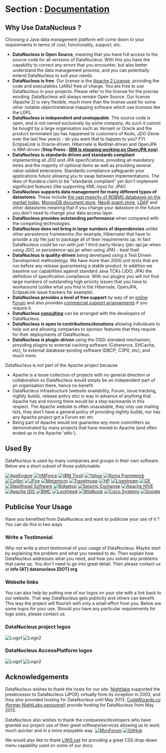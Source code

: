 <head><title>Usage</title></head>

# Section : [Documentation](index.html) 

## Why Use DataNucleus ?

Choosing a Java data management platform will come down to your requirements in terms of cost, functionality, support, etc.

* __DataNucleus is Open Source__, meaning that you have full access to the source code for all versions of DataNucleus. 
With this you have the capability to correct any errors that you encounter, but also better understand the data management process, 
and you can potentially extend DataNucleus to suit your needs.
* __DataNucleus is free__. Our license is the [Apache 2 License](license.html), providing the code and executables (JARs) free of charge. 
You are free to use DataNucleus in your projects. Please refer to the license for the precise wording. DataNucleus will always remain
Open Source. Our license (Apache 2) is very flexible, much more than the license used for some other notable object/relational mapping 
software which use licenses like the LGPL.
* __DataNucleus is independent and unstoppable__. The source code is open, and is not owned exclusively by some company. 
As such it cannot be bought by a large organisation such as Versant or Oracle and the product terminated (as has happened to customers 
of Kodo, JDO Genie over the last few years) - do you want that to happen to you? FYI EclipseLink is Oracle-driven, Hibernate is RedHat-driven and
OpenJPA is IBM-driven (__Stop Press : [IBM is stopping working on OpenJPA now](https://developer.ibm.com/wasdev/2014/05/28/eclipselink-jpa-provider-liberty-profile/)__).
* __DataNucleus is standards driven and standards compliant__ implementing all JDO and JPA specifications, providing all 
mandatory items and the majority of optional items as well as providing several value-added extensions. Standards compliance safeguards
your applications future allowing you to swap between implementations. The likes of Kundera claim to be "standards compliant" yet don't implement
significant features (like supporting XML input for JPA!).
* __DataNucleus supports data management for many different types of datastores__. These include 
[the vast majority of RDBMS databases on the market today](http://github.com/datanucleus/datanucleus-rdbms),
[MongoDB document store](http://github.com/datanucleus/datanucleus-mongodb),
[Neo4j graph store](http://github.com/datanucleus/datanucleus-neo4j),
[LDAP](http://github.com/datanucleus/datanucleus-ldap) and other datastores meaning that if you change your datastore in the future 
you don't need to change your data access layer.
* __DataNucleus provides outstanding performance__ when compared with the competing technologies.
* __DataNucleus does not bring in large numbers of dependencies__ unlike other persistence frameworks (for example, Hibernate) that have 
to provide a zip file just to package all of their requirements up. In fact DataNucleus could be run with just 1 third-party library 
(jdo-api.jar when using JDO, or persistence-api.jar when using JPA) - beat that!
* __DataNucleus is quality-driven__ being developed using a Test Driven Development methodology. We have more than 2000 unit tests that 
are run before any release guaranteeing a stable product. In addition we baseline our capabilities against standard Java TCKs (JDO, JPA)
the definition of specification compliance. With our plugins you will not find large numbers of outstanding high priority issues that you have to workaround 
(unlike what you find in the Hibernate, OpenJPA, EclipseLink issue trackers for example).
* __DataNucleus provides a level of free support__ by way of an [online Forum](http://forum.datanucleus.org) and also provides 
[commercial support arrangements](http://www.datanucleus.org/support.html#support) if you require it.
* __DataNucleus [consulting](http://www.datanucleus.org/support.html#timebased_consulting)__ can be arranged with the developers of DataNucleus.
* __DataNucleus is open to contributions/donations__ allowing individuals to help out and allowing companies to sponsor features that 
they require for their deployments of DataNucleus.
* __DataNucleus is plugin-driven__ using the OSGi standard mechanism, providing plugins to external caching software (Coherence, EHCache, etc), 
to external database-pooling software (DBCP, C3P0, etc), and much more.


DataNucleus is _not_ part of the Apache project because

* Apache is a loose collection of projects with no general direction or collaboration so DataNucleus would simply be an independent part of an organisation there, hence no benefit.
* DataNucleus infrastructure (website availability, Forum, issue tracking, nightly builds, release policy etc) is way in advance of anything that Apache has and moving there would be a step 
backwards in this respect. The Apache website is often unavailable, they only use mailing lists, they don't have a general policy of providing nightly builds, nor has any Apache 
project got a Forum etc etc
* Being part of Apache would not guarantee any more committers as demonstrated by many projects that have moved to Apache (and often ended up in the Apache 'attic').




## Used By

DataNucleus is used by many companies and groups in their own software. Below are a short subset of those publicisable.

[![AppEngine](../images/usage/appengine.gif)](http://code.google.com/appengine/)
[![VMForce](../images/usage/vmforce.png)](http://www.vmforce.com/)
[![IBM Tivoli](../images/usage/tivoli.gif)](http://www.redbooks.ibm.com/abstracts/REDP4512.html?Open)
[![Yahoo](../images/companies/yahoo.gif)](http://www.yahoo.com)
[![Roma Framework](../images/usage/roma.jpg)](http://www.romaframework.org)
[![Colibri](../images/usage/colibri.jpg)](http://www.projectocolibri.com/)
[![JFire](../images/usage/jfire.png)](http://www.jfire.org)
[![Metamicro](http://www.datanucleus.com/images/companies/metamicro.jpg)](http://www.metamicro.com)
[![Travelmuse](http://www.datanucleus.org/images/companies/travelmuse.png)](http://www.travelmuse.com)
[![HP](http://www.datanucleus.org/images/companies/hp.jpg)](http://www.hp.com)
[![Livestream](http://www.datanucleus.org/images/companies/livestream.jpg)](http://www.livestream.com)
[![GE](http://www.datanucleus.org/images/companies/ge.png)](http://ge.geglobalresearch.com/)
[![StepAhead Software](../images/companies/stepahead.gif)](http://www.stepaheadsoftware.com)
[![Ridgetop](../images/companies/ridgetop.jpg)](http://www.ridgetop-group.com/)
[![Seismic Exchange](../images/companies/seismicexchange.gif)](http://www.seismicexchange.com/)
[![Apache HIVE](../images/companies/apache_hive.jpg)](http://hive.apache.org/)
[![Apache ISIS](../images/companies/apache_isis.png)](http://isis.apache.org/)
[![BMC](../images/companies/bmc.gif)](http://www.bmc.com)
[![Lockheed](../images/companies/lockheed.png)](http://www.lockheedmartin.com/)
[![Wildbook](../images/companies/wildbook.jpg)](http://www.wildme.org/wildbook/)
[![Cisco Systems](../images/companies/cisco.png)](http://www.cisco.com)
[![Google](../images/companies/google.jpg)](http://www.google.com)


## Publicise Your Usage

Have you benefited from DataNucleus and want to publicise your use of it ? You can do this in two ways

### Write a Testimonial

Why not write a short testimonal of your usage of DataNucleus. Maybe start by explaining the problem and what you needed to do. 
Then explain how DataNucleus addresses what you need, and how you solved any problems that came up. You don't need to go into
great detail. Then please contact us at __info [AT] datanucleus [DOT] org__


### Website links

You can also help by putting one of our logos on your site with a link back to our website. That way DataNucleus gets publicity and others 
can benefit. This way the project will flourish with only a small effort from you. Below are some logos for your use.
Should you have any particular requirements for logo sizes, please contact us.

### DataNucleus project logos

![Logo1](../images/logos/DataNucleus16-150.jpg)
![Logo2](../images/logos/DataNucleus16-300.jpg)


### DataNucleus AccessPlatform logos

![Logo1](../images/logos/DataNucleus_AccessPlatform_40.jpg)
![Logo2](../images/logos/DataNucleus_AccessPlatform_85.jpg)


## Acknowledgements

DataNucleus wishes to thank the hosts for our site.
[Nightlabs](http://www.nightlabs.com) supported the predecessor to DataNucleus (JPOX) virtually from its inception in 2003, and they also provided hosting for 
DataNucleus until May 2013.
[CodeWizards.co (former NightLabs personnel)](http://www.codewizards.co) provide hosting for DataNucleus from May 2013.


DataNucleus also wishes to thank the companies/developers who have granted our project use of their great software/services allowing us to work much quicker and in a more enjoyable way.
[![MvnForum](../images/thirdparty/mvnforum_logo.gif)](http://www.mvnforum.com/)
[![GitHub](../images/GitHub-Mark-64px.png)](http://www.github.com)


We would also like to thank [LWIS.net](http://www.lwis.net/free-css-drop-down-menu/) for providing a great CSS drop-down menu capability used on some of our docs.


